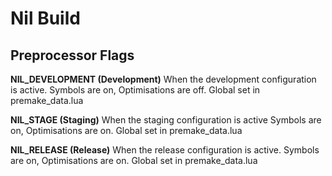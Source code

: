 # Nil Build

## Preprocessor Flags

**NIL_DEVELOPMENT (Development)**
When the development configuration is active.
Symbols are on, Optimisations are off.
Global set in premake_data.lua

**NIL_STAGE (Staging)**
When the staging configuration is active
Symbols are on, Optimisations are on.
Global set in premake_data.lua

**NIL_RELEASE (Release)**
When the release configuration is active.
Symbols are on, Optimisations are on.
Global set in premake_data.lua

